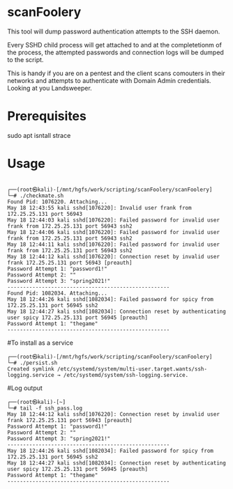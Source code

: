 # scanFoolery

This tool will dump password authentication attempts to the SSH daemon.

Every SSHD child process will get attached to and at the completetionm of the process, the attempted passwords and connection logs will be dumped to the script.

This is handy if you are on a pentest and the client scans comouters in their networks and attempts to authenticate with Domain Admin credentials. Looking at you Landsweeper.

# Prerequisites
sudo apt isntall strace

# Usage

```

┌──(root㉿kali)-[/mnt/hgfs/work/scripting/scanFoolery/scanFoolery]
└─# ./checkmate.sh 
Found Pid: 1076220. Attaching...
May 18 12:43:55 kali sshd[1076220]: Invalid user frank from 172.25.25.131 port 56943
May 18 12:44:03 kali sshd[1076220]: Failed password for invalid user frank from 172.25.25.131 port 56943 ssh2
May 18 12:44:06 kali sshd[1076220]: Failed password for invalid user frank from 172.25.25.131 port 56943 ssh2
May 18 12:44:11 kali sshd[1076220]: Failed password for invalid user frank from 172.25.25.131 port 56943 ssh2
May 18 12:44:12 kali sshd[1076220]: Connection reset by invalid user frank 172.25.25.131 port 56943 [preauth]
Password Attempt 1: "password1!"
Password Attempt 2: ""
Password Attempt 3: "spring2021!"
----------------------------------------------------
Found Pid: 1082034. Attaching...
May 18 12:44:26 kali sshd[1082034]: Failed password for spicy from 172.25.25.131 port 56945 ssh2
May 18 12:44:27 kali sshd[1082034]: Connection reset by authenticating user spicy 172.25.25.131 port 56945 [preauth]
Password Attempt 1: "thegame"
----------------------------------------------------

```

#To install as a service
```
┌──(root㉿kali)-[/mnt/hgfs/work/scripting/scanFoolery/scanFoolery]
└─# ./persist.sh 
Created symlink /etc/systemd/system/multi-user.target.wants/ssh-logging.service → /etc/systemd/system/ssh-logging.service.
```

#Log output
```
┌──(root㉿kali)-[~]
└─# tail -f ssh_pass.log 
May 18 12:44:12 kali sshd[1076220]: Connection reset by invalid user frank 172.25.25.131 port 56943 [preauth]
Password Attempt 1: "password1!"
Password Attempt 2: ""
Password Attempt 3: "spring2021!"
----------------------------------------------------
May 18 12:44:26 kali sshd[1082034]: Failed password for spicy from 172.25.25.131 port 56945 ssh2
May 18 12:44:27 kali sshd[1082034]: Connection reset by authenticating user spicy 172.25.25.131 port 56945 [preauth]
Password Attempt 1: "thegame"
----------------------------------------------------
```
